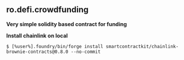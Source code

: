 ## ro.defi.crowdfunding

**Very simple solidity based contract for funding**

**Install chainlink on local**

```shell
$ [%user%].foundry/bin/forge install smartcontractkit/chainlink-brownie-contracts@0.8.0 --no-commit
```
